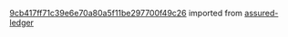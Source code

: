 [9cb417ff71c39e6e70a80a5f11be297700f49c26](https://github.com/insolar/assured-ledger/commit/9cb417ff71c39e6e70a80a5f11be297700f49c26) imported from [assured-ledger](https://github.com/insolar/assured-ledger)
